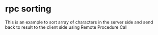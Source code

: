 # rpc sorting
This is an example to sort array of characters in the server side and send back to result to the client side using Remote Procedure Call
